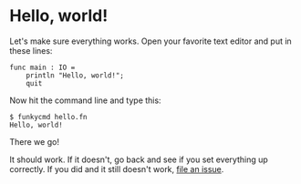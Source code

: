 # Hello, world!

Let's make sure everything works. Open your favorite text editor and put in these lines:

```funky
func main : IO =
    println "Hello, world!";
    quit
```

Now hit the command line and type this:

```
$ funkycmd hello.fn
Hello, world!
```

There we go!

It should work. If it doesn't, go back and see if you set everything up correctly. If you did and it still doesn't work, [file an issue](https://github.com/faiface/funky).
